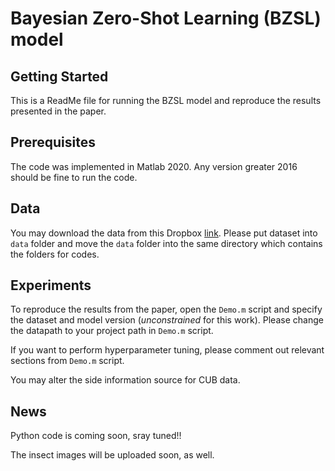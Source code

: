 # Bayesian Zero-Shot Learning (BZSL) model

## Getting Started

This is a ReadMe file for running the BZSL model and reproduce the results presented in the paper.

## Prerequisites

The code was implemented in Matlab 2020. Any version greater 2016 should be fine to run the code.

## Data

You may download the data from this Dropbox [link](https://www.dropbox.com/sh/gt6tkech0nvftk5/AADOUJc_Bty3sqOsqWHxhmULa?dl=0). Please put dataset into `data` folder and move the `data` folder into the same directory which contains the folders for codes.

## Experiments

To reproduce the results from the paper, open the `Demo.m` script and specify the dataset and model version (*unconstrained* for this work). Please change the datapath to your project path in `Demo.m` script.

If you want to perform hyperparameter tuning, please comment out relevant sections from `Demo.m` script.

You may alter the side information source for CUB data.
 
 ## News
 Python code is coming soon, sray tuned!!
 
 The insect images will be uploaded soon, as well.
